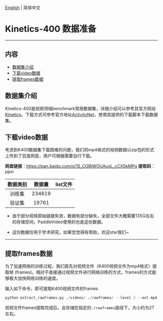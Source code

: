 [English](../../en/dataset/k400.md) | 简体中文

# Kinetics-400 数据准备
---

## 内容

- [数据集介绍](#数据集介绍)
- [下载video数据](#下载video数据)
- [提取frames数据](#提取frames数据)


## 数据集介绍

Kinetics-400是视频领域benchmark常用数据集，详细介绍可以参考其官方网站[Kinetics](https://deepmind.com/research/open-source/kinetics)。下载方式可参考官方地址[ActivityNet](https://github.com/activitynet/ActivityNet/tree/master/Crawler/Kinetics)，使用其提供的下载脚本下载数据集。

## 下载video数据

考虑到K400数据集下载困难的问题，我们将mp4格式的视频数据以zip包的形式上传到了百度网盘，用户可根据需要自行下载。

**网盘链接**：https://pan.baidu.com/s/1S_CGBjWOUAuxL_cCX5kMPg
**提取码**：ppvi

|数据类别 | 数据量  | list文件 |
| :------: | :----------: | :----: |
|训练集 | 234619  |  |
|验证集 | 19761 |  |

- 由于部分视频原始链接失效，数据有部分缺失，全部文件大概需要135G左右的存储空间，PaddleVideo使用的也是这份数据。

- 这份数据仅用于学术研究，如果您觉得有帮助，欢迎star我们~

---
## 提取frames数据
为了加速网络的训练过程，我们首先对视频文件（K400视频文件为mp4格式）提取帧 (frames)。相对于直接通过视频文件进行网络训练的方式，frames的方式能够极大加快网络训练的速度。

输入如下命令，即可提取K400视频文件的frames

```python
python extract_rawframes.py ./videos/ ./rawframes/ --level 2 --ext mp4
```

视频文件frames提取完成后，会存储在指定的`./rawframes`路径下，大小约为2T左右。
